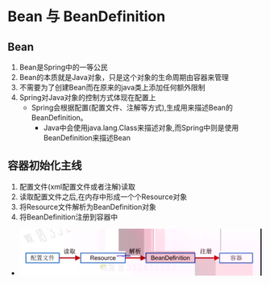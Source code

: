 # Bean 与 BeanDefinition
## Bean
1. Bean是Spring中的一等公民
2. Bean的本质就是Java对象，只是这个对象的生命周期由容器来管理
3. 不需要为了创建Bean而在原来的java类上添加任何额外限制
4. Spring对Java对象的控制方式体现在配置上
     - Spring会根据配置(配置文件、注解等方式),生成用来描述Bean的BeanDefinition。
         - Java中会使用java.lang.Class来描述对象,而Spring中则是使用BeanDefinition来描述Bean
## 容器初始化主线
1. 配置文件(xml配置文件或者注解)读取
2. 读取配置文件之后,在内存中形成一个个Resource对象
3. 将Resource文件解析为BeanDefinition对象
4. 将BeanDefinition注册到容器中
- <img src = "./pics/20201026232603.png"/>